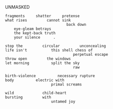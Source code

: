 UNMASKED

    fragments     shatter     pretense
    what rises         cannot sink
                                back down
        eye-gleam betrays
        the kept-back truth
        your silence      .

    stop the         circular         unconcealing 
    life isn't           this shell chess of
                                   perpetual escape
    throw open         the windows
    let morning          split the sky
                                   raw

    birth-violence          necessary rupture
    body          electric with
                         primal screams

    wild             child-heart
    bursting         with
                         untamed joy

